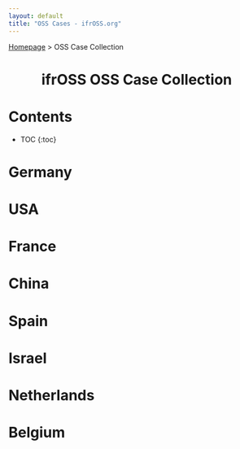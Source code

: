 ```yaml
---
layout: default
title: "OSS Cases - ifrOSS.org"
---
```


<!---

New cases can be added using the following template:

| **Name** | - |
|:---:|:---:|
| **Parties** | - |
| **Subject** | - |
| **Licence** | - |
| **Links** | [🇬🇧]() |

Emojis for the links can be copied from https://emojipedia.org

--->

<p><a href="/ifrOSS/index_en.html">Homepage</a> > OSS Case Collection<br></p>

<h1 style="text-align: center;">ifrOSS OSS Case Collection</h1>
<h1>Contents</h1>

* TOC
{:toc}

# Germany

# USA

# France

# China

# Spain

# Israel

# Netherlands

# Belgium
